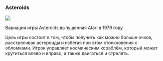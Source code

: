 ### Asteroids

![](https://sun9-47.userapi.com/impg/Srt71YhrzVyUWetuuq5Q1TnRQF-lByKsBz7LpQ/VZ4LtaEaIJA.jpg?size=904x507&quality=95&sign=ce0fe42b699a40325563115b82efc731&type=album)

Вариация игры Asteroids выпущенная Atari в 1979 году

Цель игры состоит в том, чтобы получить как можно больше очков, расстреливая астероиды и избегая при этом столкновения с обломками. Игрок управляет космическим кораблём, который может крутиться влево и вправо, а также двигаться и стрелять.
